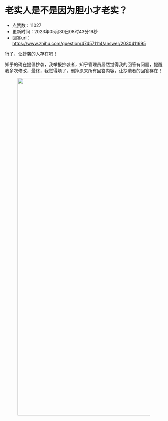 # 老实人是不是因为胆小才老实？
- 点赞数：11027
- 更新时间：2023年05月30日08时43分19秒
- 回答url：https://www.zhihu.com/question/474571114/answer/2030411695
<body>
 <p data-pid="sJ36U00r">行了，让抄袭的人存在吧！</p>
 <p data-pid="nsKo-NZW">知乎的确在提倡抄袭，我举报抄袭者，知乎管理员居然觉得我的回答有问题，提醒我多次修改，最终，我觉得烦了，删掉原来所有回答内容，让抄袭者的回答存在！</p>
 <figure data-size="normal">
  <img src="https://pica.zhimg.com/50/v2-2fd4fb2683a6c027f7d271e6eb2d31c5_720w.jpg?source=1940ef5c" data-rawwidth="1080" data-rawheight="936" data-size="normal" data-original-token="v2-2fd4fb2683a6c027f7d271e6eb2d31c5" data-default-watermark-src="https://pic1.zhimg.com/50/v2-5e8498e50db9004c53ec1892c177d711_720w.jpg?source=1940ef5c" class="origin_image zh-lightbox-thumb" width="1080" data-original="https://picx.zhimg.com/v2-2fd4fb2683a6c027f7d271e6eb2d31c5_r.jpg?source=1940ef5c">
 </figure>
 <p></p>
</body>
